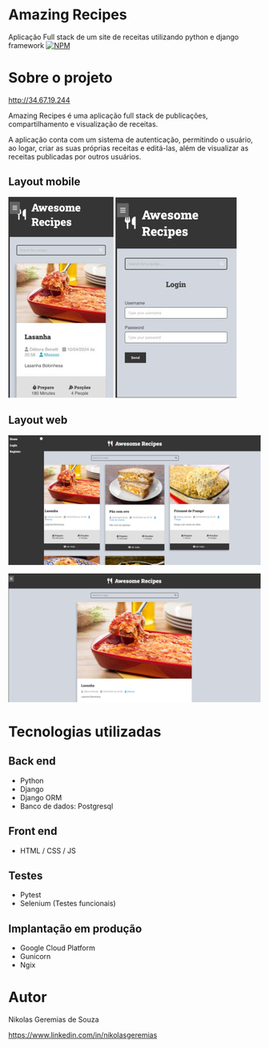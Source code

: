 # Amazing Recipes 
Aplicação Full stack de um site de receitas utilizando python e django framework
[![NPM](https://img.shields.io/npm/l/react)](https://github.com/NikolasGeremias/Amazing-Recipes/blob/main/LICENSE) 

# Sobre o projeto

http://34.67.19.244

Amazing Recipes é uma aplicação full stack de publicações, compartilhamento e visualização de receitas.

A aplicação conta com um sistema de autenticação, permitindo o usuário, ao logar, criar as suas próprias receitas e editá-las, além de visualizar as receitas publicadas por outros usuários.

## Layout mobile
![Mobile 1](https://github.com/NikolasGeremias/Amazing-Recipes/blob/main/assets/Screenshot_3.jpg) ![Mobile 2](https://github.com/NikolasGeremias/Amazing-Recipes/blob/main/assets/Screenshot_4.jpg)

## Layout web
![Web 1](https://github.com/NikolasGeremias/Amazing-Recipes/blob/main/assets/Screenshot_1.png)

![Web 2](https://github.com/NikolasGeremias/Amazing-Recipes/blob/main/assets/Screenshot_2.png)

# Tecnologias utilizadas
## Back end
- Python
- Django
- Django ORM
- Banco de dados: Postgresql
## Front end
- HTML / CSS / JS
## Testes
- Pytest
- Selenium (Testes funcionais)
## Implantação em produção
- Google Cloud Platform
- Gunicorn
- Ngix

# Autor

Nikolas Geremias de Souza

https://www.linkedin.com/in/nikolasgeremias

